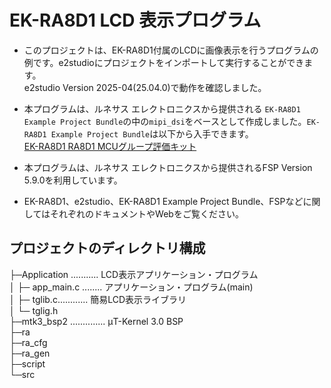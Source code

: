 # EK-RA8D1 LCD 表示プログラム
- このプロジェクトは、EK-RA8D1付属のLCDに画像表示を行うプログラムの例です。e2studioにプロジェクトをインポートして実行することができます。  
e2studio Version 2025-04(25.04.0)で動作を確認しました。  

- 本プログラムは、ルネサス エレクトロニクスから提供される
`EK-RA8D1 Example Project Bundle`の中の`mipi_dsi`をベースとして作成しました。`EK-RA8D1 Example Project Bundle`は以下から入手できます。  
[EK-RA8D1 RA8D1 MCUグループ評価キット](https://www.renesas.com/ja/design-resources/boards-kits/ek-ra8d1)

- 本プログラムは、ルネサス エレクトロニクスから提供されるFSP Version 5.9.0を利用しています。  

- EK-RA8D1、e2studio、EK-RA8D1 Example Project Bundle、FSPなどに関してはそれぞれのドキュメントやWebをご覧ください。   

## プロジェクトのディレクトリ構成  

├─Application ........... LCD表示アプリケーション・プログラム  
│  ├─ app_main.c ........ アプリケーション・プログラム(main)  
│  ├─ tglib.c............ 簡易LCD表示ライブラリ  
│  └─ tglig.h  
├─mtk3_bsp2 .............. μT-Kernel 3.0 BSP  
├─ra  
├─ra_cfg  
├─ra_gen  
├─script  
└─src  
